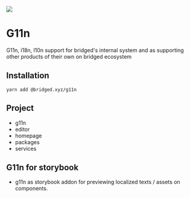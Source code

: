 ![](./branding/g11n-cover-shaed.png)

# G11n

G11n, i18n, l10n support for bridged's internal system and as supporting other products of their own on bridged ecosystem

## Installation

```
yarn add @bridged.xyz/g11n
```

## Project

- g11n
- editor
- homepage
- packages
- services

## G11n for storybook

- g11n as storybook addon for previewing localized texts / assets on components.
